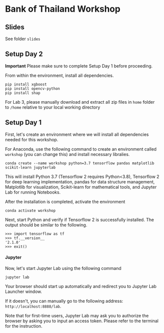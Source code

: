# Bank of Thailand Workshop
## Slides
See folder `slides`
## Setup Day 2
**Important** Please make sure to complete Setup Day 1 before proceeding.

From within the environment, install all dependencies.
```
pip install xgboost
pip install opencv-python
pip install shap
```

For Lab 3, please manually download and extract all zip files in `home` folder to `/home` relative to your local working directory 
## Setup Day 1

First, let's create an environment where we will install all dependencies needed for this workshop.

For Anaconda, use the following command to create an environment called `workshop` (you can change this) and install necessary libralies.

```
conda create --name workshop python=3.7 tensorflow pandas matplotlib scikit-learn jupyterlab
```
This will install Python 3.7 (Tensorflow 2 requires Python<3.8), Tensorflow 2 for deep learning implementation, pandas for data structure management, Matplotlib for visualization, Scikit-learn for mathematical tools, and Jupyter Lab for running Notebooks.

After the installation is completed, activate the environment

```
conda activate workshop
```

Next, start Python and verify if Tensorflow 2 is successfully installed. The output should be similar to the following.
```
>>> import tensorflow as tf
>>> tf.__version__
'2.1.0'
>>> exit()
```

#### Jupyter

Now, let's start Jupyter Lab using the following command
```
jupyter lab
```

Your browser should start up automatically and redirect you to Jupyter Lab Launcher window. 

If it doesn't, you can manually go to the following address: `http://localhost:8888/lab`. 

Note that for first-time users, Jupyter Lab may ask you to authorize the browser by asking you to input an access token. Please refer to the terminal for the instruction.
